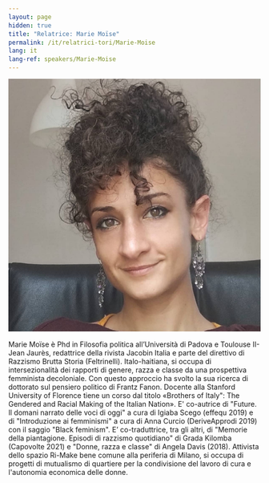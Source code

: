 ```yaml
---
layout: page
hidden: true
title: "Relatrice: Marie Moïse"
permalink: /it/relatrici-tori/Marie-Moise
lang: it
lang-ref: speakers/Marie-Moise
---
```


![Marie Moïse](/assets/speakers/Marie-Moise.jpg)

Marie Moïse è Phd in Filosofia politica all’Università di Padova e Toulouse II- Jean Jaurès, redattrice della rivista Jacobin Italia e parte del direttivo di Razzismo Brutta Storia (Feltrinelli). Italo-haitiana, si occupa di intersezionalità dei rapporti di genere, razza e classe da una prospettiva femminista decoloniale. Con questo approccio ha svolto la sua ricerca di dottorato sul pensiero politico di Frantz Fanon. Docente alla Stanford University of Florence tiene un corso dal titolo «Brothers of Italy": The Gendered and Racial Making of the Italian Nation». E' co-autrice di "Future. Il domani narrato delle voci di oggi" a cura di Igiaba Scego (effequ 2019) e di "Introduzione ai femminismi" a cura di Anna Curcio (DeriveApprodi 2019) con il saggio "Black feminism". E’ co-traduttrice, tra gli altri, di "Memorie della piantagione. Episodi di razzismo quotidiano" di Grada Kilomba (Capovolte 2021) e "Donne, razza e classe" di Angela Davis (2018). Attivista dello spazio Ri-Make bene comune alla periferia di Milano, si occupa di progetti di mutualismo di quartiere per la condivisione del lavoro di cura e l'autonomia economica delle donne.

